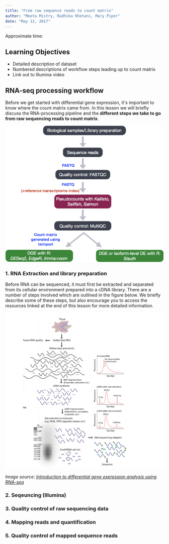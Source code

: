 ```yaml
---
title: "From raw sequence reads to count matrix"
author: "Meeta Mistry, Radhika Khetani, Mary Piper"
date: "May 12, 2017"
---
```


Approximate time: 

## Learning Objectives 

* Detailed description of dataset
* Numbered descriptions of workflow steps leading up to count matrix
* Link out to Illumina video


## RNA-seq processing workflow

Before we get started with differential gene expression, it's important to know where the count matrix came from. In this lesson we will briefly discuss the RNA-processing pipeline and the **different steps we take to go from raw sequencing reads to count matrix**. 

<p align="center">
<img src="../img/workflow-salmon-DGE.png" >
</p>


### 1. RNA Extraction and library preparation

Before RNA can be sequenced, it must first be extracted and separated from its cellular environment prepared into a cDNA library. There are a number of steps involved which are outlined in the figure below. We briefly describe some of these steps, but also encourage you to access the resources linked at the end of this lesson for more detailed information.



<p align="center">
<img src="../img/library_preparation.png" >
</p>

*Image source: [Introduction to differential gene expression analysis using RNA-seq](https://chagall.med.cornell.edu/RNASEQcourse/Intro2RNAseq.pdf)*

### 2. Seqeuncing (Illumina)

### 3. Quality control of raw sequencing data

### 4. Mapping reads and quantification

### 5. Quality control of mapped sequence reads
